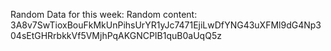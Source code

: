 Random Data for this week: Random content: 3A8v7SwTioxBouFkMkUnPihsUrYR1yJc7471EjiLwDfYNG43uXFMl9dG4Np304sEtGHRrbkkVf5VMjhPqAKGNCPIB1quB0aUqQ5z
